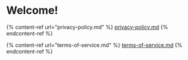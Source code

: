 # Welcome!



{% content-ref url="privacy-policy.md" %}
[privacy-policy.md](privacy-policy.md)
{% endcontent-ref %}

{% content-ref url="terms-of-service.md" %}
[terms-of-service.md](terms-of-service.md)
{% endcontent-ref %}
